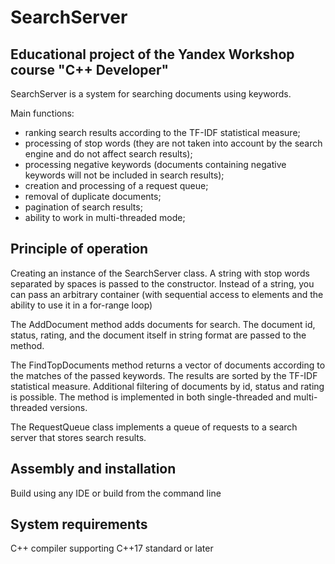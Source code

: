 # SearchServer

## Educational project of the Yandex Workshop course "C++ Developer"
SearchServer is a system for searching documents using keywords.

Main functions:

- ranking search results according to the TF-IDF statistical measure;
- processing of stop words (they are not taken into account by the search engine and do not affect search results);
- processing negative keywords (documents containing negative keywords will not be included in search results);
- creation and processing of a request queue;
- removal of duplicate documents;
- pagination of search results;
- ability to work in multi-threaded mode;

## Principle of operation
Creating an instance of the SearchServer class. A string with stop words separated by spaces is passed to the constructor. Instead of a string, you can pass an arbitrary container (with sequential access to elements and the ability to use it in a for-range loop)

The AddDocument method adds documents for search. The document id, status, rating, and the document itself in string format are passed to the method.

The FindTopDocuments method returns a vector of documents according to the matches of the passed keywords. The results are sorted by the TF-IDF statistical measure. Additional filtering of documents by id, status and rating is possible. The method is implemented in both single-threaded and multi-threaded versions.

The RequestQueue class implements a queue of requests to a search server that stores search results.

## Assembly and installation
Build using any IDE or build from the command line

## System requirements
C++ compiler supporting C++17 standard or later
